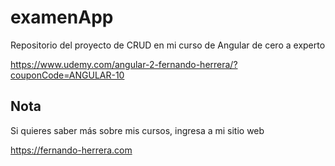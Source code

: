 # examenApp

Repositorio del proyecto de CRUD en mi curso de Angular de cero a experto

https://www.udemy.com/angular-2-fernando-herrera/?couponCode=ANGULAR-10


## Nota

Si quieres saber más sobre mis cursos, ingresa a mi sitio web

https://fernando-herrera.com